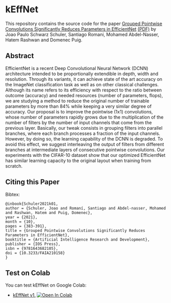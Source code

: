 # kEffNet
This repository contains the source code for the paper [Grouped Pointwise Convolutions Significantly Reduces Parameters in EfficientNet](https://www.researchgate.net/publication/355214501_Grouped_Pointwise_Convolutions_Significantly_Reduces_Parameters_in_EfficientNet) [(PDF)](https://github.com/joaopauloschuler/kEffNet/blob/main/Grouped%20Pointwise%20Convolutions%20Significantly%20Reduces%20Parameters%20in%20EfficientNet.pdf) by Joao Paulo Schwarz Schuler, Santiago Romani, Mohamed Abdel-Nasser, Hatem Rashwan and Domenec Puig.

## Abstract
EfficientNet is a recent Deep Convolutional Neural Network (DCNN) architecture intended to be proportionally extendible in depth, width and resolution. Through its variants, it can achieve state of the art accuracy on the ImageNet classification task as well as on other classical challenges. Although its name refers to its efficiency with respect to the ratio between outcome (accuracy) and needed resources (number of parameters, flops), we are studying a method to reduce the original number of trainable parameters by more than 84\% while keeping a very similar degree of accuracy. Our proposal is to improve the pointwise (1x1) convolutions, whose number of parameters rapidly grows due to the multiplication of the number of filters by the number of input channels that come from the previous layer. Basically, our tweak consists in grouping filters into parallel branches, where each branch processes a fraction of the input channels. However, by doing so, the learning capability of the DCNN is degraded. To avoid this effect, we suggest interleaving the output of filters from different branches at intermediate layers of consecutive pointwise convolutions. Our experiments with the CIFAR-10 dataset show that our optimized EfficientNet has similar learning capacity to the original layout when training from scratch.

## Citing this Paper 
Bibtex:
```
@inbook{Schuler2021k01,
author = {Schuler, Joao and Romaní, Santiago and Abdel-nasser, Mohamed and Rashwan, Hatem and Puig, Domenec},
year = {2021},
month = {10},
pages = {383-391},
title = {Grouped Pointwise Convolutions Significantly Reduces Parameters in EfficientNet},
booktitle = {Artificial Intelligence Research and Development},
publisher = {IOS Press},
isbn = {9781643682105},
doi = {10.3233/FAIA210158}
}
```

## Test on Colab
You can test kEffNet on Google Colab:
* [kEffNet v1.](https://colab.research.google.com/github/joaopauloschuler/k-neural-api/blob/master/examples/jupyter/kEffNet_v1.ipynb) [![Open In Colab](https://colab.research.google.com/assets/colab-badge.svg)](https://colab.research.google.com/github/joaopauloschuler/k-neural-api/blob/master/examples/jupyter/kEffNet_v1.ipynb)

